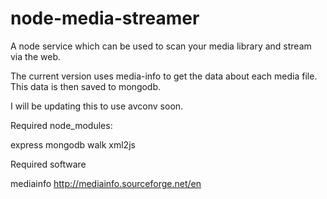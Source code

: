 node-media-streamer
===================

A node service which can be used to scan your media library and stream via the web.

The current version uses media-info  to get the data about each media file. This data is then saved to mongodb. 

I will be updating this to use avconv soon.

Required node_modules:

express
mongodb
walk
xml2js

Required software

mediainfo http://mediainfo.sourceforge.net/en


